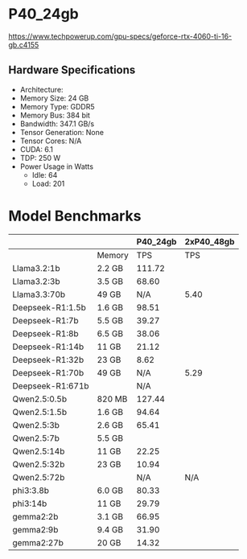 # P40_24gb
https://www.techpowerup.com/gpu-specs/geforce-rtx-4060-ti-16-gb.c4155
## Hardware Specifications
- Architecture: 
- Memory Size: 24 GB
- Memory Type: GDDR5
- Memory Bus: 384 bit
- Bandwidth: 347.1 GB/s
- Tensor Generation: None
- Tensor Cores: N/A
- CUDA: 6.1
- TDP: 250 W
- Power Usage in Watts
  - Idle: 64
  - Load: 201

# Model Benchmarks
| | | P40_24gb | 2xP40_48gb |
| ---------------- | ------ | ------ | --- |
|                  | Memory | TPS    | TPS |
| Llama3.2:1b      | 2.2 GB | 111.72 |
| Llama3.2:3b      | 3.5 GB | 68.60  |
| Llama3.3:70b     | 49 GB  | N/A    | 5.40 
| Deepseek-R1:1.5b | 1.6 GB | 98.51  |
| Deepseek-R1:7b   | 5.5 GB | 39.27  |
| Deepseek-R1:8b   | 6.5 GB | 38.06  |
| Deepseek-R1:14b  | 11 GB  | 21.12  |
| Deepseek-R1:32b  | 23 GB  | 8.62   |
| Deepseek-R1:70b  | 49 GB  | N/A    | 5.29
| Deepseek-R1:671b |        | N/A    |
| Qwen2.5:0.5b     | 820 MB | 127.44 |
| Qwen2.5:1.5b     | 1.6 GB | 94.64  |
| Qwen2.5:3b       | 2.6 GB | 65.41  |
| Qwen2.5:7b       | 5.5 GB |        |
| Qwen2.5:14b      | 11 GB  | 22.25  |
| Qwen2.5:32b      | 23 GB  | 10.94  |
| Qwen2.5:72b      |        | N/A    | N/A
| phi3:3.8b        | 6.0 GB | 80.33  |
| phi3:14b         | 11 GB  | 29.79  |
| gemma2:2b        | 3.1 GB | 66.95  |
| gemma2:9b        | 9.4 GB | 31.90  |
| gemma2:27b       | 20 GB  | 14.32  |